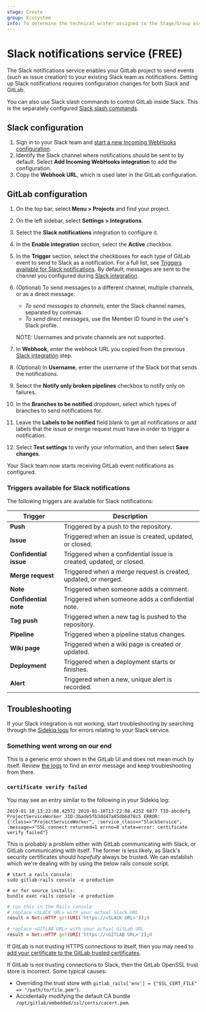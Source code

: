 ```yaml
---
stage: Create
group: Ecosystem
info: To determine the technical writer assigned to the Stage/Group associated with this page, see https://about.gitlab.com/handbook/engineering/ux/technical-writing/#assignments
---
```


# Slack notifications service **(FREE)**

The Slack notifications service enables your GitLab project to send events
(such as issue creation) to your existing Slack team as notifications. Setting up
Slack notifications requires configuration changes for both Slack and GitLab.

You can also use Slack slash commands to control GitLab inside Slack. This is the
separately configured [Slack slash commands](slack_slash_commands.md).

## Slack configuration

1. Sign in to your Slack team and [start a new Incoming WebHooks configuration](https://my.slack.com/services/new/incoming-webhook).
1. Identify the Slack channel where notifications should be sent to by default.
   Select **Add Incoming WebHooks integration** to add the configuration.
1. Copy the **Webhook URL**, which is used later in the GitLab configuration.

## GitLab configuration

1. On the top bar, select **Menu > Projects** and find your project.
1. On the left sidebar, select **Settings > Integrations**.
1. Select the **Slack notifications** integration to configure it.
1. In the **Enable integration** section, select the **Active** checkbox.
1. In the **Trigger** section, select the checkboxes for each type of GitLab
   event to send to Slack as a notification. For a full list, see
   [Triggers available for Slack notifications](#triggers-available-for-slack-notifications).
   By default, messages are sent to the channel you configured during
   [Slack integration](#slack-configuration).
1. (Optional) To send messages to a different channel, multiple channels, or as
   a direct message:
   - *To send messages to channels,* enter the Slack channel names, separated by
     commas.
   - *To send direct messages,* use the Member ID found in the user's Slack profile.

   NOTE:
   Usernames and private channels are not supported.

1. In **Webhook**, enter the webhook URL you copied from the previous
   [Slack integration](#slack-configuration) step.
1. (Optional) In **Username**, enter the username of the Slack bot that sends
   the notifications.
1. Select the **Notify only broken pipelines** checkbox to notify only on failures.
1. In the **Branches to be notified** dropdown, select which types of branches
   to send notifications for.
1. Leave the **Labels to be notified** field blank to get all notifications or
   add labels that the issue or merge request must have in order to trigger a
   notification.
1. Select **Test settings** to verify your information, and then select
   **Save changes**.

Your Slack team now starts receiving GitLab event notifications as configured.

### Triggers available for Slack notifications

The following triggers are available for Slack notifications:

| Trigger                | Description |
|------------------------|-------------|
| **Push**               | Triggered by a push to the repository. |
| **Issue**              | Triggered when an issue is created, updated, or closed. |
| **Confidential issue** | Triggered when a confidential issue is created, updated, or closed. |
| **Merge request**      | Triggered when a merge request is created, updated, or merged. |
| **Note**               | Triggered when someone adds a comment. |
| **Confidential note**  | Triggered when someone adds a confidential note. |
| **Tag push**           | Triggered when a new tag is pushed to the repository. |
| **Pipeline**           | Triggered when a pipeline status changes. |
| **Wiki page**          | Triggered when a wiki page is created or updated. |
| **Deployment**         | Triggered when a deployment starts or finishes. |
| **Alert**              | Triggered when a new, unique alert is recorded. |

## Troubleshooting

If your Slack integration is not working, start troubleshooting by
searching through the [Sidekiq logs](../../../administration/logs.md#sidekiqlog)
for errors relating to your Slack service.

### Something went wrong on our end

This is a generic error shown in the GitLab UI and does not mean much by itself.
Review [the logs](../../../administration/logs.md#productionlog) to find
an error message and keep troubleshooting from there.

### `certificate verify failed`

You may see an entry similar to the following in your Sidekiq log:

```plaintext
2019-01-10_13:22:08.42572 2019-01-10T13:22:08.425Z 6877 TID-abcdefg ProjectServiceWorker JID-3bade5fb3dd47a85db6d78c5 ERROR: {:class=>"ProjectServiceWorker", :service_class=>"SlackService", :message=>"SSL_connect returned=1 errno=0 state=error: certificate verify failed"}
```

This is probably a problem either with GitLab communicating with Slack, or GitLab
communicating with itself. The former is less likely, as Slack's security certificates
should _hopefully_ always be trusted. We can establish which we're dealing with by using
the below rails console script.

```shell
# start a rails console:
sudo gitlab-rails console -e production

# or for source installs:
bundle exec rails console -e production
```

```ruby
# run this in the Rails console
# replace <SLACK URL> with your actual Slack URL
result = Net::HTTP.get(URI('https://<SLACK URL>'));0

# replace <GITLAB URL> with your actual GitLab URL
result = Net::HTTP.get(URI('https://<GITLAB URL>'));0
```

If GitLab is not trusting HTTPS connections to itself, then you may
need to [add your certificate to the GitLab trusted certificates](https://docs.gitlab.com/omnibus/settings/ssl.html#install-custom-public-certificates).

If GitLab is not trusting connections to Slack, then the GitLab
OpenSSL trust store is incorrect. Some typical causes:

- Overriding the trust store with `gitlab_rails['env'] = {"SSL_CERT_FILE" => "/path/to/file.pem"}`.
- Accidentally modifying the default CA bundle `/opt/gitlab/embedded/ssl/certs/cacert.pem`.
